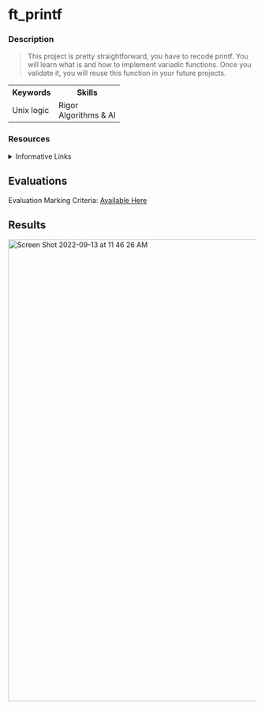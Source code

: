 # ft_printf
### Description
  > This project is pretty straightforward, you have to recode printf. 
    You will learn what is and how to implement variadic functions. Once you validate it, you will reuse this function in your future projects. 
  
 <table>
  <tr>
    <th>Keywords</th>
    <th>Skills</th>
    </tr>
  <tr>
    <td>Unix logic</td>
    <td>Rigor<br>
      Algorithms & AI<br>
    </tr>
  </table>
    
### Resources

  <details><summary>Informative Links</summary>
    <ul>
      <li><a href="https://www.equestionanswers.com/c/c-printf-scanf-working-principle.php">How printf and scanf function works in c internally? (implementation of printf and scanf) - Team EQA</a></li>
    </ul>
  </details>
  
## Evaluations

Evaluation Marking Criteria: [Available Here](https://github.com/pasqualerossi/42-Evaluations/tree/main/Printf)

## Results 

<img width="936" alt="Screen Shot 2022-09-13 at 11 46 26 AM" src="https://user-images.githubusercontent.com/97709643/189792562-4a38ad6e-75cf-4165-8c2d-f2544b2b0ba1.png">

